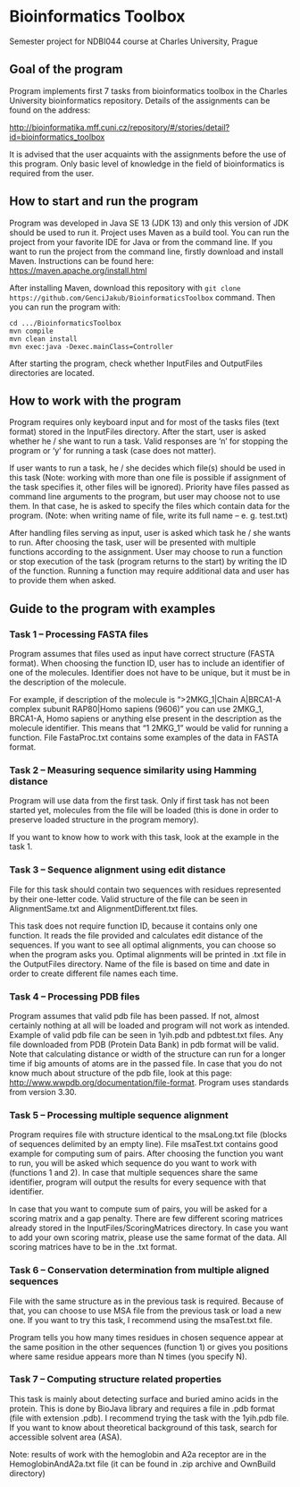 # Bioinformatics Toolbox
Semester project for NDBI044 course at Charles University, Prague

## Goal of the program
Program implements first 7 tasks from bioinformatics toolbox in the Charles University bioinformatics repository. Details of the assignments can be found on the address: 

http://bioinformatika.mff.cuni.cz/repository/#/stories/detail?id=bioinformatics_toolbox

It is advised that the user acquaints with the assignments before the use of this program. Only basic level of knowledge in the field of bioinformatics is required from the user.

## How to start and run the program
Program was developed in Java SE 13 (JDK 13) and only this version of JDK should be used to run it. Project uses Maven as a build tool. You can run the project from your favorite IDE for Java or from the command line. If you want to run the project from the command line, firstly download and install Maven. Instructions can be found here: https://maven.apache.org/install.html

After installing Maven, download this repository with ``` git clone https://github.com/GenciJakub/BioinformaticsToolbox ``` command. Then you can run the program with:
```
cd .../BioinformaticsToolbox
mvn compile
mvn clean install
mvn exec:java -Dexec.mainClass=Controller
```
After starting the program, check whether InputFiles and OutputFiles directories are located.

## How to work with the program
Program requires only keyboard input and for most of the tasks files (text format) stored in the InputFiles directory. After the start, user is asked whether he / she want to run a task. Valid responses are ‘n’ for stopping the program or ‘y’ for running a task (case does not matter).

If user wants to run a task, he / she decides which file(s) should be used in this task (Note: working with more than one file is possible if assignment of the task specifies it, other files will be ignored). Priority have files passed as command line arguments to the program, but user may choose not to use them. In that case, he is asked to specify the files which contain data for the program. (Note: when writing name of file, write its full name – e. g. test.txt)

After handling files serving as input, user is asked which task he / she wants to run. After choosing the task, user will be presented with multiple functions according to the assignment. User may choose to run a function or stop execution of the task (program returns to the start) by writing the ID of the function. Running a function may require additional data and user has to provide them when asked.

## Guide to the program with examples

### Task 1 – Processing FASTA files
Program assumes that files used as input have correct structure (FASTA format). When choosing the function ID, user has to include an identifier of one of the molecules. Identifier does not have to be unique, but it must be in the description of the molecule.

For example, if description of the molecule is “>2MKG_1|Chain A|BRCA1-A complex subunit RAP80|Homo sapiens (9606)” you can use 2MKG_1, BRCA1-A, Homo sapiens or anything else present in the description as the molecule identifier. This means that “1 2MKG_1” would be valid for running a function. File FastaProc.txt contains some examples of the data in FASTA format.

### Task 2 – Measuring sequence similarity using Hamming distance
Program will use data from the first task. Only if first task has not been started yet, molecules from the file will be loaded (this is done in order to preserve loaded structure in the program memory).

If you want to know how to work with this task, look at the example in the task 1.

### Task 3 – Sequence alignment using edit distance
File for this task should contain two sequences with residues represented by their one-letter code. Valid structure of the file can be seen in AlignmentSame.txt and AlignmentDifferent.txt files.

This task does not require function ID, because it contains only one function. It reads the file provided and calculates edit distance of the sequences. If you want to see all optimal alignments, you can choose so when the program asks you. Optimal alignments will be printed in .txt file in the OutputFiles directory. Name of the file is based on time and date in order to create different file names each time.

### Task 4 – Processing PDB files
Program assumes that valid pdb file has been passed. If not, almost certainly nothing at all will be loaded and program will not work as intended. Example of valid pdb file can be seen in 1yih.pdb and pdbtest.txt files. Any file downloaded from PDB (Protein Data Bank) in pdb format will be valid. Note that calculating distance or width of the structure can run for a longer time if big amounts of atoms are in the passed file. In case that you do not know much about structure of the pdb file, look at this page: http://www.wwpdb.org/documentation/file-format. Program uses standards from version 3.30.

### Task 5 – Processing multiple sequence alignment
Program requires file with structure identical to the msaLong.txt file (blocks of sequences delimited by an empty line). File msaTest.txt contains good example for computing sum of pairs. After choosing the function you want to run, you will be asked which sequence do you want to work with (functions 1 and 2). In case that multiple sequences share the same identifier, program will output the results for every sequence with that identifier.

In case that you want to compute sum of pairs, you will be asked for a scoring matrix and a gap penalty. There are few different scoring matrices already stored in the InputFiles/ScoringMatrices directory. In case you want to add your own scoring matrix, please use the same format of the data. All scoring matrices have to be in the .txt format.

### Task 6 – Conservation determination from multiple aligned sequences
File with the same structure as in the previous task is required. Because of that, you can choose to use MSA file from the previous task or load a new one. If you want to try this task, I recommend using the msaTest.txt file.

Program tells you how many times residues in chosen sequence appear at the same position in the other sequences (function 1) or gives you positions where same residue appears more than N times (you specify N).

### Task 7 – Computing structure related properties
This task is mainly about detecting surface and buried amino acids in the protein. This is done by BioJava library and requires a file in .pdb format (file with extension .pdb). I recommend trying the task with the 1yih.pdb file. If you want to know about theoretical background of this task, search for accessible solvent area (ASA).

Note: results of work with the hemoglobin and A2a receptor are in the HemoglobinAndA2a.txt file (it can be found in .zip archive and OwnBuild directory)
